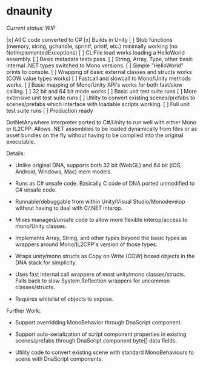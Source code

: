 # dnaunity

*Current status: WIP*

[x] All C code converted to C#
[x] Builds in Unity
[ ] Stub functions (memory, string, gchandle, sprintf, printf, etc.) minimally working (no NotImplementedExceptions)
[ ] CLIFile load works loading a HelloWorld assembly.
[ ] Basic metadata tests pass.
[ ] String, Array, Type, other basic internal .NET types switched to Mono versions.
[ ] Simple "HelloWorld" prints to console.
[ ] Wrapping of basic external classes and structs works (COW value types works)
[ ] Fastcall and slowcall to Mono/Unity methods works.
[ ] Basic mapping of Mono/Unity API's works for both fast/slow calling.
[ ] 32 bit and 64 bit mode works
[ ] Basic unit test suite runs
[ ] More extensive unit test suite runs
[ ] Utility to convert existing scenes/prefabs to scenes/prefabs which interface with loadable scripts working.
[ ] Full unit test suite runs
[ ] Production ready
 
DotNetAnywhere interpreter ported to C#/Unity to run well with either Mono or IL2CPP.  Allows .NET assemblies
to be loaded dynamically from files or as asset bundles on the fly without having to be compiled into the 
original executable.

Details:

- Unlike original DNA, supports both 32 bit (WebGL) and 64 bit (iOS, Android, Windows, Mac) mem models.

- Runs as C# unsafe code.  Basically C code of DNA ported unmodified to C# unsafe code.

- Runnable/debuggable from within Unity/Visual Studio/Monodevelop without having to deal with C/.NET interop.

- Mixes managed/unsafe code to allow more flexible interop/access to mono/Unity classes.

- Implements Array, String, and other types beyond the basic types as wrappers around Mono/IL2CPP's
  version of those types.
  
- Wraps unity/mono structs as Copy on Write (COW) boxed objects in the DNA stack for simplicity.

- Uses fast internal call wrappers of most unity/mono classes/structs.  Falls back to slow System.Reflection wrappers for
  uncommon classes/structs.
  
- Requires whitelist of objects to expose.

Further Work:

- Support overridding MonoBehavior through DnaScript component.

- Support auto-serialization of script component properties in existing scenes/prefabs through DnaScript component byte[] data fields.

- Utility code to convert existing scene with standard MonoBehaviours to scene with DnaScript components.

